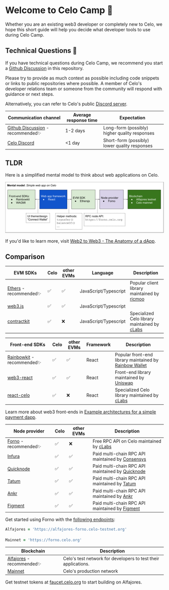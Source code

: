 # Welcome to Celo Camp 👋

Whether you are an existing web3 developer or completely new to Celo, we hope this short guide 
will help you decide what developer tools to use during Celo Camp.

## Technical Questions 💬

If you have technical questions during Celo Camp, we recommend you start a 
[Github Discussion](https://github.com/celo-org/celo-camp/discussions) 
in this repository.

Please try to provide as much context as possible including code snippets or links to public 
repositories where possible. A member of Celo's developer relations team or someone from 
the community will respond with guidance or next steps.

Alternatively, you can refer to Celo's public [Discord server](http://chat.celo.org/).

| Communication channel | Average response time | Expectation |
|-----------------------|-----------------------|-------------|
| [Github Discussion](https://github.com/celo-org/celo-camp/discussions) - recommended✨ | 1-2 days | Long-form (possibly) higher quality responses |
| [Celo Discord](http://chat.celo.org/) | <1 day | Short-form (possibly) lower quality responses |

## TLDR

Here is a simplified mental model to think about web applications on Celo.

<img src="assets/images/mentalmodel_simple_web_app.svg" alt="" width="900"/>

If you'd like to learn more, visit [Web2 to Web3 - The Anatomy of a dApp][anatomy of a dapp].

## Comparison

| EVM SDKs  | Celo | other EVMs | Language | Description |
|----------|----------|------|-------|--------|
| [Ethers](https://docs.ethers.org/) - recommended✨ | ✅ | ✅ | JavaScript/Typescript |  Popular client library maintained by [ricmoo](https://github.com/ricmoo) |
| [web3.js](https://web3js.readthedocs.io/) | ✅ | ✅ | JavaScript/Typescript | |
| [contractkit](https://docs.celo.org/developer/contractkit) | ✅ | ❌ | JavaScript/Typescript | Specialized Celo library maintained by [cLabs](https://clabs.co/) |

|  Front-end SDKs  | Celo | other EVMs | Framework | Description |
|----------|----------|------|-------|--------|
| [Rainbowkit](https://github.com/celo-org/rainbowkit-celo) - recommended✨ | ✅ | ✅ | React | Popular front-end library maintained by [Rainbow Wallet](https://rainbow.me/) |
| [web3-react](https://github.com/Uniswap/web3-react) | ✅ | ✅ | React | Front-end library maintained by [Uniswap](https://uniswap.org/) |
| [react-celo](https://github.com/celo-org/react-celo) | ✅ | ❌ | React | Specialized Celo library maintained by  [cLabs](https://clabs.co/) |

Learn more about web3 front-ends in [Example architectures for a simple payment dapp][example app].

|  Node provider  | Celo | other EVMs | Description |
|----------|----------|------|--------|
| [Forno](https://docs.celo.org/network/node/forno#forno-networks) - recommended✨ | ✅ | ❌ | Free RPC API on Celo maintained by [cLabs](https://clabs.co/) |
| [Infura](https://www.infura.io/) | ✅ | ✅ | Paid multi-chain RPC API maintained by [Consensys](https://consensys.net/) |
| [Quicknode](https://www.quicknode.com/chains/celo) | ✅ | ✅ | Paid multi-chain RPC API maintained by [Quicknode](https://www.quicknode.com/chains/celo) |
| [Tatum](https://pages.tatum.io/celo) | ✅ | ✅ | Paid multi-chain RPC API maintained by [Tatum](https://pages.tatum.io/celo) |
| [Ankr](https://www.ankr.com/protocol/public/celo/) | ✅ | ✅ | Paid multi-chain RPC API maintained by [Ankr](https://www.ankr.com/protocol/public/celo/) |
| [Figment](https://www.figment.io/datahub/celo) | ✅ | ✅ | Paid multi-chain RPC API maintained by [Figment](https://www.figment.io/datahub/celo) |

Get started using Forno with the [following endpoints](https://docs.celo.org/integration/general#forno):

```zsh
Alfajores = 'https://alfajores-forno.celo-testnet.org'

Mainnet = 'https://forno.celo.org'
```

|  Blockchain  | Description |
|--------------|-------------|
| [Alfajores](https://docs.celo.org/network/alfajores) - recommended✨ | Celo's test network for developers to test their applications. |
| [Mainnet](https://docs.celo.org/network/mainnet)| Celo's production network |

Get testnet tokens at [faucet.celo.org](https://faucet.celo.org/) to start building on Alfajores. 

<!-- References -->
[anatomy of a dapp]: https://docs.celo.org/general/web2-to-web3
[example app]: https://docs.celo.org/blog/tutorials/example-architectures-for-a-simple-payment-dapp
